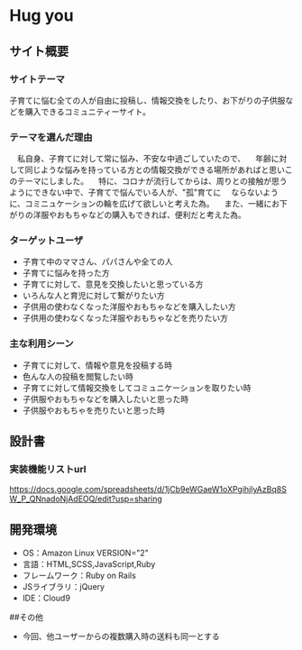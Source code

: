 #  Hug you

## サイト概要


### サイトテーマ
子育てに悩む全ての人が自由に投稿し、情報交換をしたり、お下がりの子供服などを購入できるコミュニティーサイト。

### テーマを選んだ理由
　私自身、子育てに対して常に悩み、不安な中過ごしていたので、
　年齢に対して同じような悩みを持っている方との情報交換ができる場所があればと思いこのテーマにしました。
　特に、コロナが流行してからは、周りとの接触が思うようにできない中で、子育てで悩んでいる人が、"孤"育てに
　ならないように、コミニュケーションの輪を広げて欲しいと考えた為。
　また、一緒にお下がりの洋服やおもちゃなどの購入もできれば、便利だと考えた為。

### ターゲットユーザ
- 子育て中のママさん、パパさんや全ての人
- 子育てに悩みを持った方
- 子育てに対して、意見を交換したいと思っている方
- いろんな人と育児に対して繋がりたい方
- 子供用の使わなくなった洋服やおもちゃなどを購入したい方
- 子供用の使わなくなった洋服やおもちゃなどを売りたい方

### 主な利用シーン
- 子育てに対して、情報や意見を投稿する時
- 色んな人の投稿を閲覧したい時
- 子育てに対して情報交換をしてコミュニケーションを取りたい時
- 子供服やおもちゃなどを購入したいと思った時
- 子供服やおもちゃを売りたいと思った時

## 設計書
### 実装機能リストurl
https://docs.google.com/spreadsheets/d/1jCb9eWGaeW1oXPgihjlyAzBq8SW_P_QNnadoNjAdEOQ/edit?usp=sharing

## 開発環境
- OS：Amazon Linux VERSION="2"
- 言語：HTML,SCSS,JavaScript,Ruby
- フレームワーク：Ruby on Rails
- JSライブラリ：jQuery
- IDE：Cloud9

##その他
- 今回、他ユーザーからの複数購入時の送料も同一とする